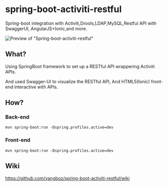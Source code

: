 # spring-boot-activiti-restful
Spring-boot integration with Activiti,Drools,LDAP,MySQL,Restful API with SwaggerUI, AngularJS+Ionic,and more.

![Preview of "Spring-boot-activiti-restful"](https://github.com/yangboz/spring-boot-activiti-restful/blob/master/documents/SA_iTradeChatbot.jpg)

## What? ##

Using SpringBoot framework to set up a RESTful API wrappering Activiti APIs.

And used Swagger-UI to visualize the RESTful API, And HTML5(Ionic) front-end interactive with APIs.

## How? ##

### Back-end ###

```
mvn spring-boot:run -Dspring.profiles.active=dev
```

### Front-end ###

```
mvn spring-boot:run -Dspring.profiles.active=dev
```

## Wiki ##

https://github.com/yangboz/spring-boot-activiti-restful/wiki

